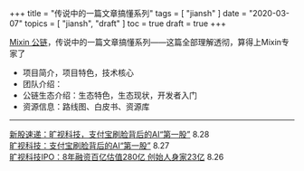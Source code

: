 +++
title = "传说中的一篇文章搞懂系列"
tags = [
    "jiansh"
]
date = "2020-03-07"
topics = [
    "jiansh",
    "draft"
]
toc = true
draft = true
+++


[Mixin 公链](https://w3c.group/c/1573118879471104)，传说中的一篇文章搞懂系列——这篇全部理解透彻，算得上Mixin专家了
- 项目简介，项目特色，技术核心
- 团队介绍：
- 公链生态介绍：生态特色，生态现状，开发者入门
- 资源信息：路线图、白皮书、资源库

---

[新股速递：旷视科技，支付宝刷脸背后的AI“第一股”](https://finance.ifeng.com/c/7pV9bl1k120)   8.28  
[旷视科技：支付宝刷脸背后的AI“第一股”](http://finance.sina.com.cn/stock/usstock/hsusnews/2019-08-27/doc-ihytcern3995578.shtml)  8.27  
[旷视科技IPO：8年融资百亿估值280亿 创始人身家23亿](https://finance.sina.com.cn/stock/focus/2019-08-26/doc-ihytcitn2008867.shtml)  8.26  

